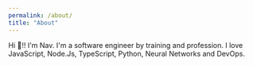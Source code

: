 ```yaml
---
permalink: /about/
title: "About"
---
```


Hi 👋!! I'm Nav.
I'm a software engineer by training and profession.
I love JavaScript, Node.Js, TypeScript, Python, Neural Networks and DevOps.

